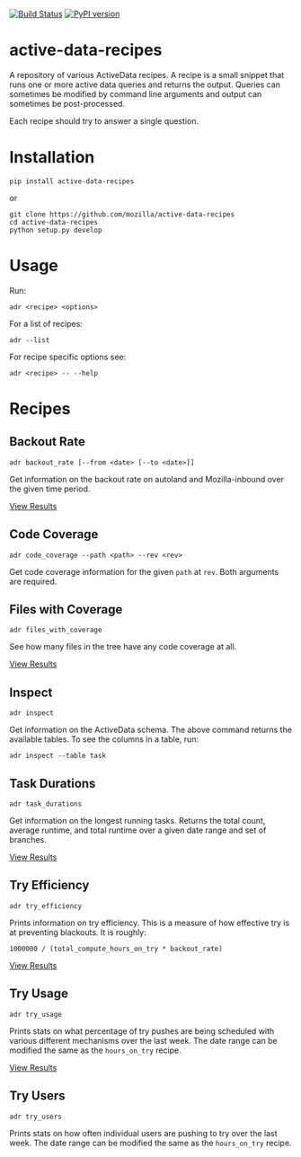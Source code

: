 [![Build Status](https://travis-ci.org/mozilla/active-data-recipes.svg?branch=master)](https://travis-ci.org/mozilla/active-data-recipes)
[![PyPI version](https://badge.fury.io/py/active-data-recipes.svg)](https://badge.fury.io/py/active-data-recipes)

# active-data-recipes

A repository of various ActiveData recipes. A recipe is a small snippet that runs one or more active
data queries and returns the output. Queries can sometimes be modified by command line arguments and
output can sometimes be post-processed.

Each recipe should try to answer a single question.

# Installation

    pip install active-data-recipes

or

    git clone https://github.com/mozilla/active-data-recipes
    cd active-data-recipes
    python setup.py develop

# Usage

Run:

    adr <recipe> <options>

For a list of recipes:

    adr --list

For recipe specific options see:

    adr <recipe> -- --help

# Recipes

## Backout Rate

    adr backout_rate [--from <date> [--to <date>]]

Get information on the backout rate on autoland and Mozilla-inbound over the given time period.

[View Results](https://mozilla.github.io/active-data-recipes/#backout-rate)

## Code Coverage

    adr code_coverage --path <path> --rev <rev>

Get code coverage information for the given `path` at `rev`. Both arguments are required.


## Files with Coverage

    adr files_with_coverage

See how many files in the tree have any code coverage at all.

[View Results](https://mozilla.github.io/active-data-recipes/#files-with-coverage)

## Inspect

    adr inspect

Get information on the ActiveData schema. The above command returns the available tables. To see
the columns in a table, run:

    adr inspect --table task

## Task Durations

    adr task_durations

Get information on the longest running tasks. Returns the total count, average runtime, and total
runtime over a given date range and set of branches.

[View Results](https://mozilla.github.io/active-data-recipes/#task-durations)

## Try Efficiency

    adr try_efficiency

Prints information on try efficiency. This is a measure of how effective try is at preventing
blackouts. It is roughly:

    1000000 / (total_compute_hours_on_try * backout_rate)

[View Results](https://mozilla.github.io/active-data-recipes/#try-efficiency)

## Try Usage

    adr try_usage

Prints stats on what percentage of try pushes are being scheduled with various different mechanisms
over the last week. The date range can be modified the same as the `hours_on_try` recipe.

[View Results](https://mozilla.github.io/active-data-recipes/#try-usage)

## Try Users

    adr try_users

Prints stats on how often individual users are pushing to try over the last week. The date range can
be modified the same as the `hours_on_try` recipe.


[0]: https://github.com/klahnakoski/ActiveData/blob/dev/docs/jx_time.md
